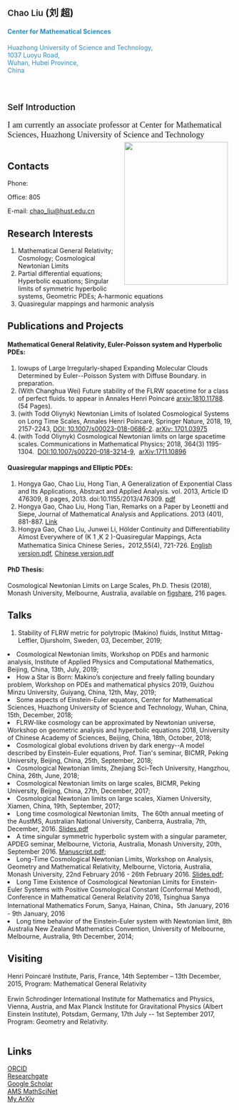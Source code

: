 <div>
<a name="self"></a>
<h2 style="text-align:left"><span style="color:rgb(34,34,34);font-size:19px;font-weight:600;background-color:transparent">
<div style="display:inline;float:right;margin:5px 10px"><br>
</div>
Chao Liu</span><span style="background-color:transparent">&nbsp;(刘 超)</span></h2>
<h4><font color="#298cca">Center for Mathematical Sciences</font></h4>
<div><font color="#298cca">Huazhong University of Science and Technology,</font></div>
<div><font color="#298cca">1037 Luoyu Road,&nbsp;</font></div>
<div><font color="#298cca">Wuhan, Hubei Province, </font></div>
<div><font color="#298cca">China</font></div>
<div><font color="#298cca"><br>
</font></div>
<div><font color="#298cca"><br>
</font></div>
<h2 style="text-align:left"><span style="color:rgb(34,34,34);font-size:19px;font-weight:600;background-color:transparent">Self Introduction</span></h2>

</div>
<font face="Times New Roman, serif"> 
<div style="text-align:left"><span style="background-color:transparent"><span style="font-size:18.6667px">I am currently an associate professor at&nbsp;</span></span><span style="background-color:transparent"><span style="font-size:18.6667px">Center for Mathematical Sciences, Huazhong University of Science and Technology</span>
<div style="font-size:18.6667px;display:inline;float:right;margin:5px 10px"><a href="https://sites.google.com/site/mathchaoliu/home/Profile.jpg?attredirects=0" imageanchor="1"><img border="0" height="320" src="https://sites.google.com/site/mathchaoliu/home/Profile.jpg" width="232"></a></div>
 </span></div>
 </font>
<div style="text-align:left"><br>
</div>
<div>
<div>
<div>

<a name="contacts"></a>
<h2 style="text-align:left">Contacts</h2>
<div>
<p><span>Phone:  </span></p>
<p>Office: 805</p>
</div>

<p style="text-align:left">E-mail:&nbsp;<a href="mailto:chao_liu@hust.edu.cn">chao_liu@hust.edu.cn</a></p>

<a name="interests"></a>
<h2 style="text-align:left">Research Interests</h2>

<ol><li style="text-align:left">Mathematical General Relativity; Cosmology; Cosmological Newtonian Limits</li>
<li style="text-align:left">Partial differential equations; Hyperbolic equations; Singular limits of symmetric hyperbolic systems, Geometric PDEs; A-harmonic equations</li>
<li style="text-align:left">Quasiregular mappings and harmonic analysis</li>
</ol>
</div>
<div>

<a name="publications"></a>

<h2 style="text-align:left">Publications and Projects</h2>
<h4 style="text-align:left">Mathematical General Relativity, Euler-Poisson system and Hyperbolic PDEs:</h4>
<ol><li style="text-align:left"> lowups of Large  Irregularly-shaped Expanding Molecular Clouds Determined by Euler--Poisson System with Diffuse Boundary. in preparation.</li>
<li style="text-align:left">(With Changhua Wei) Future stability of the FLRW spacetime for a class of perfect fluids. to appear in Annales Henri Poincaré <a href="https://arxiv.org/abs/1810.11788">arxiv:1810.11788</a>.&nbsp; (54 Pages).</li>
<li style="text-align:left">(with Todd Oliynyk) Newtonian Limits of Isolated Cosmological Systems on Long Time Scales, Annales Henri Poincaré, Springer Nature, 2018, 19, 2157-2243, <a href="https://doi.org/10.1007/s00023-018-0686-2">DOI: 10.1007/s00023-018-0686-2</a>.&nbsp;<a href="https://arxiv.org/abs/1701.03975">arXiv: 1701.03975</a>&nbsp;</li>
<li style="text-align:left">(with Todd Oliynyk) Cosmological Newtonian limits on large spacetime scales.&nbsp;Communications in Mathematical Physics; 2018, 364(3) 1195-1304.&nbsp; <a href="https://doi.org/10.1007/s00220-018-3214-9">DOI:10.1007/s00220-018-3214-9</a>,&nbsp;&nbsp;<a href="https://arxiv.org/abs/1711.10896">arXiv:1711.10896</a></li>
</ol>
<h4 style="text-align:left">Quasiregular mappings and Elliptic PDEs:</h4>
<ol><li style="text-align:left">Hongya Gao, Chao Liu, Hong Tian, A Generalization of Exponential Class and Its Applications, Abstract and Applied Analysis. vol. 2013, Article ID 476309, 8 pages, 2013. doi:10.1155/2013/476309.&nbsp;<a href="http://downloads.hindawi.com/journals/aaa/2013/476309.pdf">pdf</a></li>
<li style="text-align:left">Hongya Gao, Chao Liu, Hong Tian, Remarks on a Paper by Leonetti and Siepe, Journal of Mathematical Analysis and Applications. 2013 (401), 881-887.&nbsp;<a href="http://www.sciencedirect.com/science/article/pii/S0022247X12010190">Link</a></li>
<li style="text-align:left">Hongya Gao, Chao Liu, Junwei Li, Hölder Continuity and Differentiability Almost Everywhere of (K 1 ,K 2 )-Quasiregular Mappings, Acta Mathematica Sinica Chinese Series，2012,55(4), 721-726.&nbsp;<a href="https://drive.google.com/open?id=0B5o-Xm1AWaISOUdEcjJzZ21XM2s">English version.pdf</a>,&nbsp;<a href="http://123.57.41.99/Jwk_sxxb_cn//CN/article/downloadArticleFile.do?attachType=PDF&amp;id=21741">Chinese version.pdf</a></li>
</ol>
<h4>PhD Thesis:&nbsp;</h4>
<div>Cosmological Newtonian Limits on Large Scales, Ph.D. Thesis (2018), Monash University, Melbourne, Australia, available on <a href="https://figshare.com/articles/Cosmological_Newtonian_Limits_on_Large_Scales/5903833">figshare</a>, 216 pages.&nbsp;<br>
</div>
<div>

<a name="talks"></a>

<h2 style="text-align:left">Talks</h2>
<ol>
<li style="text-align:left"> Stability of FLRW metric for polytropic (Makino) fluids, Institut Mittag-Leffler, Djursholm, Sweden, 03, December, 2019;</li>
</ol>
<li style="text-align:left"> Cosmological Newtonian limits, Workshop on PDEs and harmonic analysis, Institute of Applied Physics and Computational Mathematics, Beijing, China, 13th, July, 2019;</li>
<li style="text-align:left">How a Star is Born: Makino’s conjecture and freely falling boundary problem, Workshop on PDEs and mathematical physics 2019, Guizhou Minzu University, Guiyang, China, 12th, May, 2019;</li>
<li style="text-align:left">Some aspects of Einstein-Euler equatons, Center for Mathematical Sciences, Huazhong University of Science and Technology, Wuhan, China, 15th, December, 2018;</li>
<li style="text-align:left">FLRW-like cosmology can be approximated by Newtonian universe, Workshop on geometric analysis and hyperbolic equations 2018, University of Chinese Academy of Sciences, Beijing, China, 18th, October, 2018;&nbsp;</li>
<li style="text-align:left">Cosmological global evolutions driven by dark energy--A model described by Einstein-Euler equations, Prof. Tian's seminar, BICMR, Peking University, Beijing, China, 25th, September, 2018;</li>
<li style="text-align:left"><span>Cosmological Newtonian limits, Zhejiang Sci-Tech University, Hangzhou, China, </span><span>26</span><span>th, June, </span><span>2018</span><span>;</span> 
<br style="font-style:normal;font-variant:normal;font-weight:normal;letter-spacing:normal;line-height:normal;text-align:-webkit-auto;text-indent:0px;text-transform:none;white-space:normal;word-spacing:0px"> </li>
<li style="text-align:left">Cosmological Newtonian limits on large scales, BICMR, Peking University, Beijing, China, 27th, December, 2017;</li>
<li style="text-align:left">Cosmological Newtonian limits on large scales, Xiamen University, Xiamen, China, 19th, September, 2017;&nbsp;</li>
<li style="text-align:left">Long time cosmological Newtonian limits, &nbsp;The 60th annual meeting of the AustMS, Australian National University, Canberra, Australia, 7th, December, 2016.&nbsp;<a href="https://drive.google.com/open?id=0B5o-Xm1AWaISY29BZzZ1RFhqUFU">Slides.pdf</a></li>
<li style="text-align:left">A time singular symmetric hyperbolic system with a singular parameter, APDEG seminar, Melbourne, Victoria, Australia, Monash University, 20th, September 2016. <a href="https://drive.google.com/open?id=0B5o-Xm1AWaISNGkzSTAxazVmMXM">Manuscript.pdf</a>;&nbsp;</li>
<li style="text-align:left">Long-Time Cosmological Newtonian Limits, Workshop on Analysis, Geometry and Mathematical Relativity, Melbourne, Victoria, Australia, Monash University, 22nd February 2016 - 26th February 2016. <a href="https://drive.google.com/open?id=0B5o-Xm1AWaISMTNUcVhNbldXNG8">Slides.pdf</a>;</li>
<li style="text-align:left">Long Time Existence of Cosmological Newtonian Limits for Einstein-Euler Systems with Positive Cosmological Constant (Conformal Method), Conference in Mathematical General Relativity 2016, Tsinghua Sanya International Mathematics Forum, Sanya, Hainan, China，5th January, 2016 - 9th January, 2016</li>
<li style="text-align:left">Long time behavior of the Einstein-Euler system with Newtonian limit, 8th Australia New Zealand Mathematics Convention, University of Melbourne, Melbourne, Australia, 9th December, 2014;</li>
<div>


<a name="teaching"></a>

<h2>Visiting&nbsp;</h2>
</div>
<div>Henri Poincaré Institute, Paris, France, 14th September – 13th December, 2015, Program: Mathematical General Relativity</div>
<div><br>
</div>
<div>Erwin Schrodinger International Institute for Mathematics and Physics, Vienna, Austria, and Max Planck Institute for Gravitational Physics (Albert Einstein Institute), Potsdam, Germany, 17th July -- 1st September 2017, Program: Geometry and Relativity.</div>
<div><br>
</div>
<h2>Links</h2>
<div><a href="http://orcid.org/0000-0002-7559-9447">ORCID</a><br>
</div>
<div><a href="https://www.researchgate.net/profile/Chao_Liu80">Researchgate</a><br>
</div>
<div><a href="https://scholar.google.com/citations?hl=en&amp;user=YWQZ6qwAAAAJ">Google Scholar</a><br>
</div>
<div><a href="http://www.ams.org.ezproxy.lib.monash.edu.au/mathscinet/search/author.html?mrauthid=1004846">AMS MathSciNet</a><br>
</div>
<div><a href="https://arxiv.org/a/liu_c_4.html">My ArXiv</a><br>
</div>
<div><br>
</div>
<div><br>
</div>
<div>
<h2 style="text-align:left"><br>
</h2>
</div>
</div>
</div>
</div>
</div>

